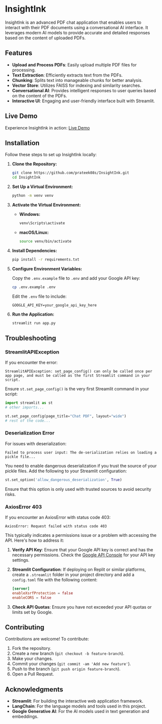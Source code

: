 # InsightInk

InsightInk is an advanced PDF chat application that enables users to interact with their PDF documents using a conversational AI interface. It leverages modern AI models to provide accurate and detailed responses based on the content of uploaded PDFs.

## Features

- **Upload and Process PDFs**: Easily upload multiple PDF files for processing.
- **Text Extraction**: Efficiently extracts text from the PDFs.
- **Chunking**: Splits text into manageable chunks for better analysis.
- **Vector Store**: Utilizes FAISS for indexing and similarity searches.
- **Conversational AI**: Provides intelligent responses to user queries based on the content of the PDFs.
- **Interactive UI**: Engaging and user-friendly interface built with Streamlit.

## Live Demo

Experience InsightInk in action: [Live Demo](https://insightink.streamlit.app/)

## Installation

Follow these steps to set up InsightInk locally:

1. **Clone the Repository:**

   ```bash
   git clone https://github.com/prateek08s/InsightInk.git
   cd InsightInk
   ```

2. **Set Up a Virtual Environment:**

   ```bash
   python -m venv venv
   ```

3. **Activate the Virtual Environment:**

   - **Windows:**

     ```bash
     venv\Scripts\activate
     ```

   - **macOS/Linux:**

     ```bash
     source venv/bin/activate
     ```

4. **Install Dependencies:**

   ```bash
   pip install -r requirements.txt
   ```

5. **Configure Environment Variables:**

   Copy the `.env.example` file to `.env` and add your Google API key:

   ```bash
   cp .env.example .env
   ```

   Edit the `.env` file to include:

   ```env
   GOOGLE_API_KEY=your_google_api_key_here
   ```

6. **Run the Application:**

   ```bash
   streamlit run app.py
   ```

## Troubleshooting

### StreamlitAPIException

If you encounter the error:

```
StreamlitAPIException: set_page_config() can only be called once per app page, and must be called as the first Streamlit command in your script.
```

Ensure `st.set_page_config()` is the very first Streamlit command in your script:

```python
import streamlit as st
# other imports...

st.set_page_config(page_title="Chat PDF", layout="wide")
# rest of the code...
```

### Deserialization Error

For issues with deserialization:

```
Failed to process user input: The de-serialization relies on loading a pickle file...
```

You need to enable dangerous deserialization if you trust the source of your pickle files. Add the following to your Streamlit configuration:

```python
st.set_option('allow_dangerous_deserialization', True)
```

Ensure that this option is only used with trusted sources to avoid security risks.

### AxiosError 403

If you encounter an AxiosError with status code 403:

```
AxiosError: Request failed with status code 403
```

This typically indicates a permissions issue or a problem with accessing the API. Here's how to address it:

1. **Verify API Key**: Ensure that your Google API key is correct and has the necessary permissions. Check the [Google API Console](https://console.cloud.google.com/) for your API key settings.

2. **Streamlit Configuration**: If deploying on Replit or similar platforms, create a `.streamlit` folder in your project directory and add a `config.toml` file with the following content:

   ```toml
   [server]
   enableXsrfProtection = false
   enableCORS = false
   ```

3. **Check API Quotas**: Ensure you have not exceeded your API quotas or limits set by Google.

## Contributing

Contributions are welcome! To contribute:

1. Fork the repository.
2. Create a new branch (`git checkout -b feature-branch`).
3. Make your changes.
4. Commit your changes (`git commit -am 'Add new feature'`).
5. Push to the branch (`git push origin feature-branch`).
6. Open a Pull Request.


## Acknowledgments

- **Streamlit**: For building the interactive web application framework.
- **LangChain**: For the language models and tools used in this project.
- **Google Generative AI**: For the AI models used in text generation and embeddings.


